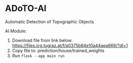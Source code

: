 # ADoTO-AI
Automatic Detection of Topographic Objects

AI Module:

1. Download file from link below: 
https://files.icg.tugraz.at/f/a0375b84e10a44aea669/?dl=1
2. Copy file to: prediction/house/trained_weights
3. Run ```flask --app main run```
